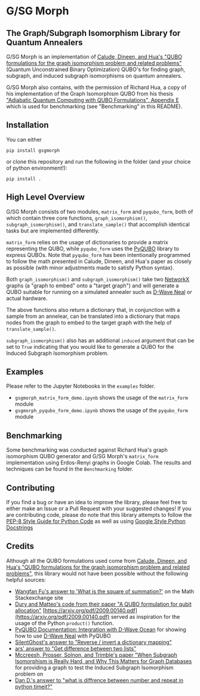 # G/SG Morph

## The Graph/Subgraph Isomorphism Library for Quantum Annealers

G/SG Morph is an implementation of [Calude, Dineen, and Hua's "QUBO formulations for the graph isomorphism problem and related problems"](https://doi.org/10.1016/j.tcs.2017.04.016) (Quantum Unconstrained Binary Optimization) QUBO's for finding graph, subgraph, and induced subgraph isomorphisms on quantum annealers.

G/SG Morph also contains, with the permission of Richard Hua, a copy of his implementation of the Graph Isomorphism QUBO from his thesis ["Adiabatic Quantum Computing with QUBO Formulations", Appendix E](https://researchspace.auckland.ac.nz/bitstream/handle/2292/31576/whole.pdf?sequence=2&isAllowed=y) which is used for benchmarking (see "Benchmarking" in this README).

## Installation

You can either 

```
pip install gsgmorph
```

or clone this repository and run the following in the folder (and your choice of python environment!):

```
pip install .
```

## High Level Overview

G/SG Morph consists of two modules, `matrix_form` and `pyqubo_form`, both of which contain three core functions, `graph_isomorphism()`, `subgraph_isomorphism()`, and `translate_sample()` that accomplish identical tasks but are implemented differently. 

`matrix_form` relies on the usage of dictionaries to provide a matrix representing the QUBO, while `pyqubo_form` uses the [PyQUBO](https://github.com/recruit-communications/pyqubo) library to express QUBOs. Note that `pyqubo_form` has been intentionally programmed to follow the math presented in Calude, Dineen, and Hua's paper as closely as possible (with minor adjustments made to satisfy Python syntax). 

Both `graph_isomorphism()` and `subgraph_isomorphism()` take two [NetworkX](https://networkx.org/) graphs (a "graph to embed" onto a  "target graph") and will generate a QUBO suitable for running on a simulated annealer such as [D-Wave Neal](https://github.com/dwavesystems/dwave-neal) or actual hardware.

The above functions also return a dictionary that, in conjunction with a sample from an annelear, can be translated into a dictionary that maps nodes from the graph to embed to the target graph with the help of `translate_sample()`.

`subgraph_isomorphism()` also has an additional `induced` argument that can be set to `True` indicating that you would like to generate a QUBO for the Induced Subgraph Isomorphism problem.

## Examples

Please refer to the Jupyter Notebooks in the `examples` folder.

* `gsgmorph_matrix_form_demo.ipynb` shows the usage of the `matrix_form` module
* `gsgmorph_pyqubo_form_demo.ipynb` shows the usage of the `pyqubo_form` module

## Benchmarking

Some benchmarking was conducted against Richard Hua's graph isomorphism QUBO generator and G/SG Morph's `matrix_form` implementation using Erdos-Renyi graphs in Google Colab. The results and techniques can be found in the `Benchmarking` folder.

## Contributing

If you find a bug or have an idea to improve the library, please feel free to either make an Issue or a Pull Request with your suggested changes! If you are contributing code, please do note that this library attempts to follow the [PEP-8 Style Guide for Python Code](https://www.python.org/dev/peps/pep-0008/#package-and-module-names) as well as using [Google Style Python Docstrings](https://sphinxcontrib-napoleon.readthedocs.io/en/latest/example_google.html)

## Credits

Although all the QUBO formulations used come from [Calude, Dineen, and Hua's "QUBO formulations for the graph isomorphism problem and related problems"](https://doi.org/10.1016/j.tcs.2017.04.016), this library would not have been possible without the following helpful sources:

* [Wangfan Fu's answer to 'What is the square of summation?'](https://math.stackexchange.com/questions/329344/what-is-the-square-of-summation) on the Math Stackexchange site
* [Dury and Matteo's code from their paper "A QUBO formulation for qubit allocation"](https://github.com/bdury/QUBO-for-Qubit-Allocation) [https://arxiv.org/pdf/2009.00140.pdf](https://arxiv.org/pdf/2009.00140.pdf) served as inspiration for the usage of the Python `product()` function. 
* [PyQUBO Documentation: Integration with D-Wave Ocean](https://pyqubo.readthedocs.io/en/latest/#integration-with-d-wave-ocean) for showing how to use [D-Wave Neal](https://docs.ocean.dwavesys.com/en/stable/docs_neal/sdk_index.html) with PyQUBO
* [SilentGhost's answer to "Reverse / invert a dictionary mapping"](https://stackoverflow.com/a/483833)
* [ars' answer to "Get difference between two lists"](https://stackoverflow.com/a/3462160)
* [Mccreesh, Prosser, Solnon, and Trimble's paper "When Subgraph Isomorphism is Really Hard, and Why This Matters for Graph Databases](https://hal.archives-ouvertes.fr/hal-01741928/document) for providing a graph to test the Induced Subgraph Isomorphism problem on
* [Dan D.'s answer to "what is diffrence between number and repeat in python timeit?"](https://stackoverflow.com/a/56763499)